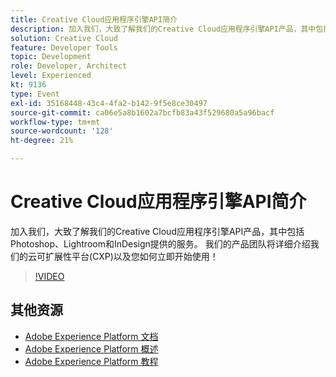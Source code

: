 ```yaml
---
title: Creative Cloud应用程序引擎API简介
description: 加入我们，大致了解我们的Creative Cloud应用程序引擎API产品，其中包括Photoshop、Lightroom和InDesign提供的服务。 我们的产品团队将详细介绍我们的云可扩展性平台(CXP)以及您如何立即开始使用！
solution: Creative Cloud
feature: Developer Tools
topic: Development
role: Developer, Architect
level: Experienced
kt: 9136
type: Event
exl-id: 35168448-43c4-4fa2-b142-9f5e8ce30497
source-git-commit: ca06e5a8b1602a7bcfb83a43f529680a5a96bacf
workflow-type: tm+mt
source-wordcount: '128'
ht-degree: 21%

---
```


# Creative Cloud应用程序引擎API简介

加入我们，大致了解我们的Creative Cloud应用程序引擎API产品，其中包括Photoshop、Lightroom和InDesign提供的服务。 我们的产品团队将详细介绍我们的云可扩展性平台(CXP)以及您如何立即开始使用！

>[!VIDEO](https://video.tv.adobe.com/v/337594/?quality=12&learn=on&hidetitle=true)

## 其他资源

- [Adobe Experience Platform 文档](https://experienceleague.adobe.com/docs/experience-platform.html)
- [Adobe Experience Platform 概述](https://experienceleague.adobe.com/docs/experience-platform/landing/home.html?lang=zh-Hans)
- [Adobe Experience Platform 教程](https://experienceleague.adobe.com/docs/platform-learn/tutorials/overview.html?lang=en)
